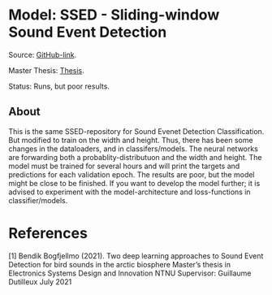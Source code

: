 # Model: SSED - Sliding-window Sound Event Detection

Source: [GitHub-link](https://github.com/bendikbo/SSED).

Master Thesis: [Thesis](https://github.com/bendikbo/SSED/blob/main/thesis.pdf).

Status: Runs, but poor results. 

## About
This is the same SSED-repository for Sound Evenet Detection Classification. But modified to train on the width and height. Thus, there has been some changes in the dataloaders, and in classifers/models. The neural networks are forwarding both a probablity-distributuon and the width and height. The model must be trained for several hours and will print the targets and predictions for each validation epoch. The results are poor, but the model might be close to be finished. If you want to develop the model further; it is advised to experiment with the model-architecture and loss-functions in classifier/models.

# References
<a id="1">[1]</a> 
Bendik Bogfjellmo (2021). 
Two deep learning approaches to Sound Event Detection for bird sounds in the arctic biosphere
Master’s thesis in Electronics Systems Design and Innovation NTNU Supervisor: Guillaume Dutilleux July 2021

